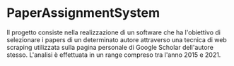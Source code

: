 # PaperAssignmentSystem
Il progetto consiste nella realizzazione di un software che ha l'obiettivo di selezionare i papers di un determinato autore attraverso una tecnica di web scraping utilizzata sulla pagina personale di Google Scholar dell'autore stesso. L'analisi è effettuata in un range compreso tra l'anno 2015 e 2021.
